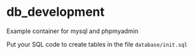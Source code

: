 # db_development
Example container for mysql and phpmyadmin

Put your SQL code to create tables in the file `database/init.sql`
